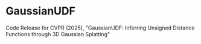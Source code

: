 # GaussianUDF
Code Release for CVPR (2025), "GaussianUDF: Inferring Unsigned Distance Functions through 3D Gaussian Splatting"
